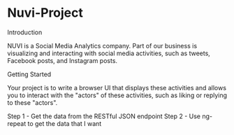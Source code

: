 # Nuvi-Project
Introduction

NUVI is a Social Media Analytics company. Part of our business is visualizing and interacting with social media activities, such as tweets, Facebook posts, and Instagram posts.


Getting Started

Your project is to write a browser UI that displays these activities and allows you to interact with the "actors" of these activities, such as liking or replying to these "actors".

Step 1 - Get the data from the RESTful JSON endpoint
Step 2 - Use ng-repeat to get the data that I want
